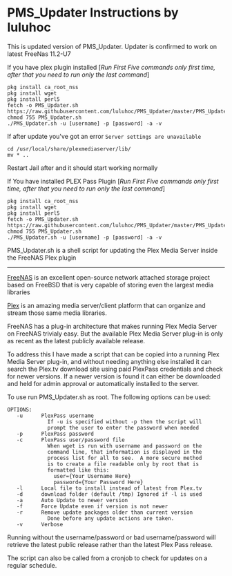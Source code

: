 PMS_Updater Instructions by luluhoc
===========

This is updated version of PMS_Updater. Updater is confirmed to work on latest FreeNas 11.2-U7


If you have plex plugin installed [*Run First Five commands only first time, after that you need to run only the last command*]
```
pkg install ca_root_nss 
pkg install wget
pkg install perl5
fetch -o PMS_Updater.sh https://raw.githubusercontent.com/luluhoc/PMS_Updater/master/PMS_Updater.sh
chmod 755 PMS_Updater.sh
./PMS_Updater.sh -u [username] -p [password] -a -v
```
If after update you've got an error `Server settings are unavailable`
```
cd /usr/local/share/plexmediaserver/lib/
mv * ..
```
Restart Jail after and it should start working normally

If You have installed PLEX Pass Plugin [*Run First Five commands only first time, after that you need to run only the last command*]
```
pkg install ca_root_nss
pkg install wget
pkg install perl5
fetch -o PMS_Updater.sh https://raw.githubusercontent.com/luluhoc/PMS_Updater/master/PMS_UpdaterPLEXPASS.sh
chmod 755 PMS_Updater.sh
./PMS_Updater.sh -u [username] -p [password] -a -v
```

PMS_Updater.sh is a shell script for updating the Plex Media Server inside the FreeNAS Plex plugin


---

<a href="http://www.freenas.org/">FreeNAS</a> is an excellent open-source network attached storage project based on FreeBSD that is very capable of storing even the largest media libraries

<a href="http://plex.tv">Plex</a> is an amazing media server/client platform that can organize and stream those same media libraries.

FreeNAS has a plug-in architecture that makes running Plex Media Server on FreeNAS trivialy easy.  But the available Plex Media Server plug-in is only as recent as the latest publicly available release.

To address this I have made a script that can be copied into a running Plex Media Server plug-in, and without needing anything else installed it can search the Plex.tv download site using paid PlexPass credentials and check for newer versions.  If a newer version is found it can either be downloaded and held for admin approval or automatically installed to the server.

To use run PMS_Updater.sh as root. The following options can be used:

```
OPTIONS:
   -u      PlexPass username
             If -u is specified without -p then the script will
             prompt the user to enter the password when needed
   -p      PlexPass password
   -c      PlexPass user/password file
             When wget is run with username and password on the
             command line, that information is displayed in the
             process list for all to see.  A more secure method
             is to create a file readable only by root that is
             formatted like this:
               user={Your Username Here}
               password={Your Password Here}
   -l      Local file to install instead of latest from Plex.tv
   -d      download folder (default /tmp) Ignored if -l is used
   -a      Auto Update to newer version
   -f      Force Update even if version is not newer
   -r      Remove update packages older than current version
             Done before any update actions are taken.
   -v      Verbose
```
   
Running without the username/password or bad username/password will retrieve the latest public release rather than the latest Plex Pass release.

The script can also be called from a cronjob to check for updates on a regular schedule.
